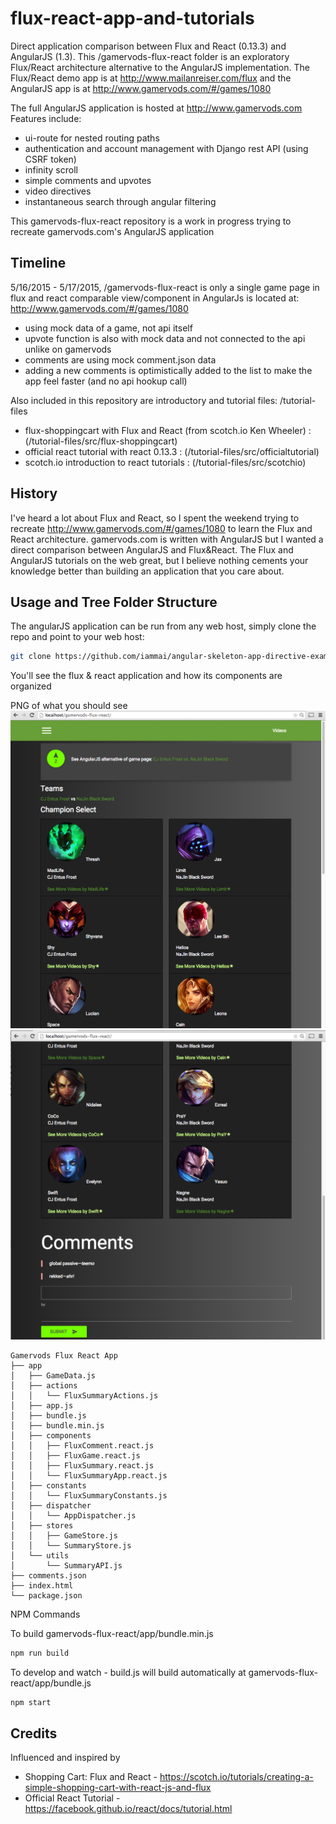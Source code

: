 flux-react-app-and-tutorials
===============

Direct application comparison between Flux and React (0.13.3) and AngularJS (1.3).
This /gamervods-flux-react folder is an exploratory Flux/React architecture alternative to the AngularJS implementation.
The Flux/React demo app is at http://www.mailanreiser.com/flux and the AngularJS app is at http://www.gamervods.com/#/games/1080

The full AngularJS application is hosted at http://www.gamervods.com
Features include:
* ui-route for nested routing paths
* authentication and account management with Django rest API (using CSRF token)
* infinity scroll
* simple comments and upvotes
* video directives
* instantaneous search through angular filtering

This gamervods-flux-react repository is a work in progress trying to recreate gamervods.com's AngularJS application

## Timeline

5/16/2015 - 5/17/2015, /gamervods-flux-react is only a single game page in flux and react
comparable view/component in AngularJs is located at: http://www.gamervods.com/#/games/1080
* using mock data of a game, not api itself
* upvote function is also with mock data and not connected to the api unlike on gamervods
* comments are using mock comment.json data
* adding a new comments is optimistically added to the list to make the app feel faster (and no api hookup call)


Also included in this repository are introductory and tutorial files:
/tutorial-files
* flux-shoppingcart with Flux and React (from scotch.io Ken Wheeler) : (/tutorial-files/src/flux-shoppingcart)
* official react tutorial with react 0.13.3 : (/tutorial-files/src/officialtutorial)
* scotch.io introduction to react tutorials : (/tutorial-files/src/scotchio)

## History
I've heard a lot about Flux and React, so I spent the weekend trying to recreate http://www.gamervods.com/#/games/1080 to learn the Flux and React architecture.
gamervods.com is written with AngularJS but I wanted a direct comparison between AngularJS and Flux&React.
The Flux and AngularJS tutorials on the web great, but I believe nothing cements your knowledge better than building an application that you care about.


## Usage and Tree Folder Structure

The angularJS application can be run from any web host, simply clone the repo and point to your web host:

```bash
git clone https://github.com/iammai/angular-skeleton-app-directive-example.git
```

You'll see the flux & react application and how its components are organized

PNG of what you should see
![Gamervods Game Page in React and flux](gamervods-flux-react-page1.png)
![Gamervods Game Page in React and flux](gamervods-flux-react-page2.png)

```
Gamervods Flux React App
├── app
│   ├── GameData.js
│   ├── actions
│   │   └── FluxSummaryActions.js
│   ├── app.js
│   ├── bundle.js
│   ├── bundle.min.js
│   ├── components
│   │   ├── FluxComment.react.js
│   │   ├── FluxGame.react.js
│   │   ├── FluxSummary.react.js
│   │   └── FluxSummaryApp.react.js
│   ├── constants
│   │   └── FluxSummaryConstants.js
│   ├── dispatcher
│   │   └── AppDispatcher.js
│   ├── stores
│   │   ├── GameStore.js
│   │   └── SummaryStore.js
│   └── utils
│       └── SummaryAPI.js
├── comments.json
├── index.html
└── package.json
```

NPM Commands

To build gamervods-flux-react/app/bundle.min.js
```bash
npm run build
```
To develop and watch - build.js will build automatically at gamervods-flux-react/app/bundle.js
```bash
npm start
```

## Credits
Influenced and inspired by

* Shopping Cart: Flux and React - https://scotch.io/tutorials/creating-a-simple-shopping-cart-with-react-js-and-flux
* Official React Tutorial - https://facebook.github.io/react/docs/tutorial.html

